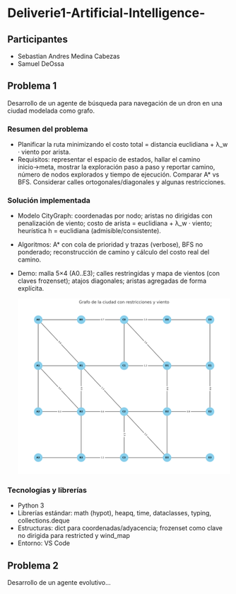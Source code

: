# Deliverie1-Artificial-Intelligence-


## Participantes
- Sebastian Andres Medina Cabezas
- Samuel DeOssa

## Problema 1

Desarrollo de un agente de búsqueda para navegación de un dron en una ciudad modelada como grafo.

### Resumen del problema
- Planificar la ruta minimizando el costo total = distancia euclidiana + λ_w · viento por arista.
- Requisitos: representar el espacio de estados, hallar el camino inicio→meta, mostrar la exploración paso a paso y reportar camino, número de nodos explorados y tiempo de ejecución. Comparar A* vs BFS. Considerar calles ortogonales/diagonales y algunas restricciones.

### Solución implementada
- Modelo CityGraph: coordenadas por nodo; aristas no dirigidas con penalización de viento; costo de arista = euclidiana + λ_w · viento; heurística h = euclidiana (admisible/consistente).
- Algoritmos: A* con cola de prioridad y trazas (verbose), BFS no ponderado; reconstrucción de camino y cálculo del costo real del camino.
- Demo: malla 5×4 (A0..E3); calles restringidas y mapa de vientos (con claves frozenset); atajos diagonales; aristas agregadas de forma explícita.

     ![grafo de la ciudad](imgs/grafo_agente_busqueda.png)

### Tecnologías y librerías
- Python 3
- Librerías estándar: math (hypot), heapq, time, dataclasses, typing, collections.deque
- Estructuras: dict para coordenadas/adyacencia; frozenset como clave no dirigida para restricted y wind_map
- Entorno: VS Code

## Problema 2

Desarrollo de un agente evolutivo...
